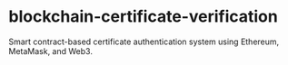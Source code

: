 # blockchain-certificate-verification
Smart contract-based certificate authentication system using Ethereum, MetaMask, and Web3.
